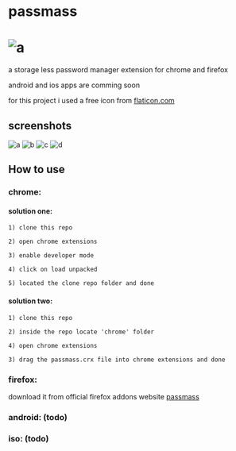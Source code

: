 # passmass 

# ![a](images/passmass_64.png)

a storage less password manager extension for chrome and firefox

android and ios apps are comming soon

for this project i used a free icon from [flaticon.com](https://www.flaticon.com/free-icon/tickets_2959814?term=pass&page=1&position=9)

## screenshots

![a](screenshots/a.png)
![b](screenshots/b.png)
![c](screenshots/c.png)
![d](screenshots/d.png)

## How to use

### chrome:

#### solution one:

	1) clone this repo

	2) open chrome extensions

	3) enable developer mode

	4) click on load unpacked

	5) located the clone repo folder and done


#### solution two:

	1) clone this repo

	2) inside the repo locate 'chrome' folder

	4) open chrome extensions

	3) drag the passmass.crx file into chrome extensions and done


### firefox:

download it from official firefox addons website [passmass](https://addons.mozilla.org/en-US/firefox/addon/passmass/)


### android: (todo)

### iso: (todo)
